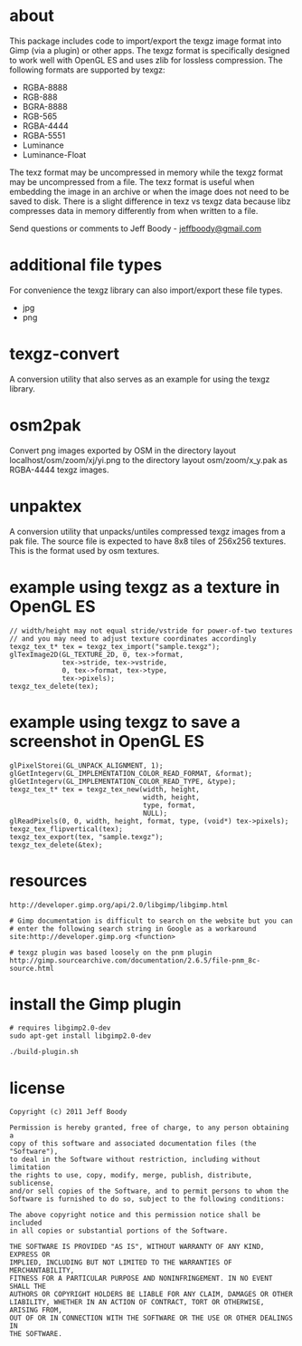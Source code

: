 about
=====

This package includes code to import/export the texgz image format
into Gimp (via a plugin) or other apps. The texgz format is specifically
designed to work well with OpenGL ES and uses zlib for lossless
compression. The following formats are supported by texgz:

* RGBA-8888
* RGB-888
* BGRA-8888
* RGB-565
* RGBA-4444
* RGBA-5551
* Luminance
* Luminance-Float

The texz format may be uncompressed in memory while the
texgz format may be uncompressed from a file. The texz
format is useful when embedding the image in an archive or
when the image does not need to be saved to disk. There is
a slight difference in texz vs texgz data because libz
compresses data in memory differently from when written to
a file.

Send questions or comments to Jeff Boody - jeffboody@gmail.com

additional file types
=====================

For convenience the texgz library can also import/export these file types.

* jpg
* png

texgz-convert
=============

A conversion utility that also serves as an example for using the
texgz library.

osm2pak
=======

Convert png images exported by OSM in the directory layout
localhost/osm/zoom/xj/yi.png to the directory layout
osm/zoom/x_y.pak as RGBA-4444 texgz images.

unpaktex
========

A conversion utility that unpacks/untiles compressed texgz images from
a pak file. The source file is expected to have 8x8 tiles of 256x256
textures. This is the format used by osm textures.

example using texgz as a texture in OpenGL ES
=============================================

	// width/height may not equal stride/vstride for power-of-two textures
	// and you may need to adjust texture coordinates accordingly
	texgz_tex_t* tex = texgz_tex_import("sample.texgz");
	glTexImage2D(GL_TEXTURE_2D, 0, tex->format,
	             tex->stride, tex->vstride,
	             0, tex->format, tex->type,
	             tex->pixels);
	texgz_tex_delete(tex);

example using texgz to save a screenshot in OpenGL ES
=====================================================

	glPixelStorei(GL_UNPACK_ALIGNMENT, 1);
	glGetIntegerv(GL_IMPLEMENTATION_COLOR_READ_FORMAT, &format);
	glGetIntegerv(GL_IMPLEMENTATION_COLOR_READ_TYPE, &type);
	texgz_tex_t* tex = texgz_tex_new(width, height,
	                                 width, height,
	                                 type, format,
	                                 NULL);
	glReadPixels(0, 0, width, height, format, type, (void*) tex->pixels);
	texgz_tex_flipvertical(tex);
	texgz_tex_export(tex, "sample.texgz");
	texgz_tex_delete(&tex);

resources
=========

	http://developer.gimp.org/api/2.0/libgimp/libgimp.html

	# Gimp documentation is difficult to search on the website but you can
	# enter the following search string in Google as a workaround
	site:http://developer.gimp.org <function>

	# texgz plugin was based loosely on the pnm plugin
	http://gimp.sourcearchive.com/documentation/2.6.5/file-pnm_8c-source.html

install the Gimp plugin
=======================

	# requires libgimp2.0-dev
	sudo apt-get install libgimp2.0-dev

	./build-plugin.sh

license
=======

	Copyright (c) 2011 Jeff Boody

	Permission is hereby granted, free of charge, to any person obtaining a
	copy of this software and associated documentation files (the "Software"),
	to deal in the Software without restriction, including without limitation
	the rights to use, copy, modify, merge, publish, distribute, sublicense,
	and/or sell copies of the Software, and to permit persons to whom the
	Software is furnished to do so, subject to the following conditions:

	The above copyright notice and this permission notice shall be included
	in all copies or substantial portions of the Software.

	THE SOFTWARE IS PROVIDED "AS IS", WITHOUT WARRANTY OF ANY KIND, EXPRESS OR
	IMPLIED, INCLUDING BUT NOT LIMITED TO THE WARRANTIES OF MERCHANTABILITY,
	FITNESS FOR A PARTICULAR PURPOSE AND NONINFRINGEMENT. IN NO EVENT SHALL THE
	AUTHORS OR COPYRIGHT HOLDERS BE LIABLE FOR ANY CLAIM, DAMAGES OR OTHER
	LIABILITY, WHETHER IN AN ACTION OF CONTRACT, TORT OR OTHERWISE, ARISING FROM,
	OUT OF OR IN CONNECTION WITH THE SOFTWARE OR THE USE OR OTHER DEALINGS IN
	THE SOFTWARE.
